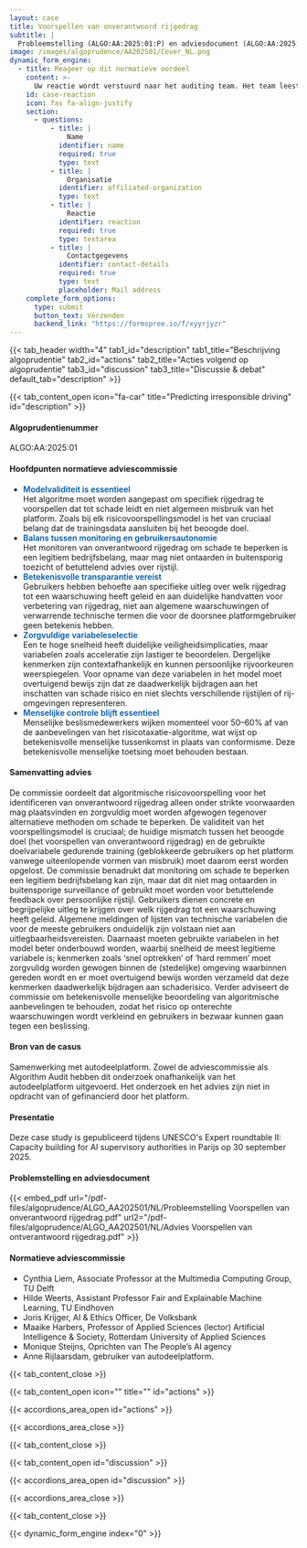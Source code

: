 ```yaml
---
layout: case
title: Voorspellen van onverantwoord rijgedrag
subtitle: |
  Probleemstelling (ALGO:AA:2025:01:P) en adviesdocument (ALGO:AA:2025:01:A)
image: /images/algoprudence/AA202501/Cover_NL.png
dynamic_form_engine:
  - title: Reageer op dit normatieve oordeel
    content: >-
      Uw reactie wordt verstuurd naar het auditing team. Het team leest de reactie en, indien het verenigbaar is met Algorithm Audit’s richtlijnen voor publicatie, wordt de reactie geplaatst in bovenstaande Discussie & debat sectie.
    id: case-reaction
    icon: fas fa-align-justify
    section:
      - questions:
          - title: |
              Name
            identifier: name
            required: true
            type: text
          - title: |
              Organisatie
            identifier: affiliated-organization
            type: text
          - title: |
              Reactie
            identifier: reaction
            required: true
            type: textarea
          - title: |
              Contactgegevens
            identifier: contact-details
            required: true
            type: text
            placeholder: Mail address
    complete_form_options:
      type: submit
      button_text: Verzenden
      backend_link: "https://formspree.io/f/xyyrjyzr"
---
```


{{< tab_header width="4" tab1_id="description" tab1_title="Beschrijving algoprudentie" tab2_id="actions" tab2_title="Acties volgend op algoprudentie" tab3_id="discussion" tab3_title="Discussie & debat" default_tab="description" >}}

{{< tab_content_open icon="fa-car" title="Predicting irresponsible driving" id="description" >}}

#### Algoprudentienummer

ALGO:AA:2025:01

#### Hoofdpunten normatieve adviescommissie

- <span style="color:#005aa7; font-weight:600;">Modelvaliditeit is essentieel</span>\
  Het algoritme moet worden aangepast om specifiek rijgedrag te voorspellen dat tot schade leidt en niet algemeen misbruik van het platform. Zoals bij elk risicovoorspellingsmodel is het van cruciaal belang dat de trainingsdata aansluiten bij het beoogde doel.
- <span style="color:#005aa7; font-weight:600;">Balans tussen monitoring en gebruikersautonomie</span>\
  Het monitoren van onverantwoord rijgedrag om schade te beperken is een legitiem bedrijfsbelang, maar mag niet ontaarden in buitensporig toezicht of betuttelend advies over rijstijl.
- <span style="color:#005aa7; font-weight:600;">Betekenisvolle transparantie vereist</span>\
  Gebruikers hebben behoefte aan specifieke uitleg over welk rijgedrag tot een waarschuwing heeft geleid en aan duidelijke handvatten voor verbetering van rijgedrag, niet aan algemene waarschuwingen of verwarrende technische termen die voor de doorsnee platformgebruiker geen betekenis hebben.
- <span style="color:#005aa7; font-weight:600;">Zorgvuldige variabeleselectie</span>\
   Een te hoge snelheid heeft duidelijke veiligheidsimplicaties, maar variabelen zoals acceleratie zijn lastiger te beoordelen. Dergelijke kenmerken zijn contextafhankelijk en kunnen persoonlijke rijvoorkeuren weerspiegelen. Voor opname van deze variabelen in het model moet overtuigend bewijs zijn dat ze daadwerkelijk bijdragen aan het inschatten van schade­ risico en niet slechts verschillende rijstijlen of rij- omgevingen representeren.
- <span style="color:#005aa7; font-weight:600;">Menselijke controle blijft essentieel</span>\
Menselijke beslismedewerkers wijken momenteel voor 50–60% af van de aanbevelingen van het
risicotaxatie-algoritme, wat wijst op betekenisvolle menselijke tussenkomst in plaats van conformisme.
Deze betekenisvolle menselijke toetsing moet behouden bestaan.

#### Samenvatting advies

De commissie oordeelt dat algoritmische risicovoorspelling voor het identificeren van onverantwoord rijgedrag
alleen onder strikte voorwaarden mag plaatsvinden en zorgvuldig moet worden afgewogen tegenover
alternatieve methoden om schade te beperken. De validiteit van het voorspellingsmodel is cruciaal; de huidige
mismatch tussen het beoogde doel (het voorspellen van onverantwoord rijgedrag) en de gebruikte doelvariabele
gedurende training (geblokkeerde gebruikers op het platform vanwege uiteenlopende vormen van misbruik)
moet daarom eerst worden opgelost. De commissie benadrukt dat monitoring om schade te beperken een
legitiem bedrijfsbelang kan zijn, maar dat dit niet mag ontaarden in buitensporige surveillance of gebruikt
moet worden voor betuttelende feedback over persoonlijke rijstijl. Gebruikers dienen concrete en begrijpelijke
uitleg te krijgen over welk rijgedrag tot een waarschuwing heeft geleid. Algemene meldingen of lijsten van
technische variabelen die voor de meeste gebruikers onduidelijk zijn volstaan niet aan uitlegbaarheidsvereisten.
Daarnaast moeten gebruikte variabelen in het model beter onderbouwd worden, waarbij snelheid de
meest legitieme variabele is; kenmerken zoals ‘snel optrekken’ of ‘hard remmen’ moet zorgvulidg worden
gewogen binnen de (stedelijke) omgeving waarbinnen gereden wordt en er moet overtuigend bewijs worden
verzameld dat deze kenmerken daadwerkelijk bijdragen aan schaderisico. Verder adviseert de commissie om
betekenisvolle menselijke beoordeling van algoritmische aanbevelingen te behouden, zodat het risico op
onterechte waarschuwingen wordt verkleind en gebruikers in bezwaar kunnen gaan tegen een beslissing.

#### Bron van de casus

Samenwerking met autodeelplatform. Zowel de adviescommissie als Algorithm Audit hebben dit onderzoek onafhankelijk van het autodeelplatform uitgevoerd. Het onderzoek en het advies zijn niet in opdracht van of gefinancierd door het platform.

#### Presentatie

Deze case study is gepubliceerd tijdens UNESCO's Expert roundtable II: Capacity building for AI supervisory authorities in Parijs op 30 september 2025. 

<!-- {{< image id="presentation-minister" image1="/images/algoprudence/AA202302/Algorithm audit presentatie BZK FB-18.jpg" alt1="Presentation advice report to Dutch Minister of Digitalization" caption1="Presentation advice report to Dutch Minister of Digitalization" width_desktop="5" width_mobile="12" >}} -->

#### Problemstelling en adviesdocument

{{< embed_pdf url="/pdf-files/algoprudence/ALGO_AA202501/NL/Probleemstelling Voorspellen van onverantwoord rijgedrag.pdf" url2="/pdf-files/algoprudence/ALGO_AA202501/NL/Advies Voorspellen van ontverantwoord rijgedrag.pdf" >}}

#### Normatieve adviescommissie

- Cynthia Liem, Associate Professor at the Multimedia Computing Group, TU Delft
- Hilde Weerts, Assistant Professor Fair and Explainable Machine Learning, TU Eindhoven
- Joris Krijger, AI & Ethics Officer, De Volksbank
- Maaike Harbers, Professor of Applied Sciences (lector) Artificial Intelligence & Society, Rotterdam University of Applied Sciences
- Monique Steijns, Oprichten van The People’s AI agency
- Anne Rijlaarsdam, gebruiker van autodeelplatform.

{{< tab_content_close >}}

{{< tab_content_open icon="" title="" id="actions" >}}

{{< accordions_area_open id="actions" >}}

{{< accordions_area_close >}}

{{< tab_content_close >}}

{{< tab_content_open id="discussion" >}}

{{< accordions_area_open id="discussion" >}}

{{< accordions_area_close >}}

{{< tab_content_close >}}

{{< dynamic_form_engine index="0" >}}
